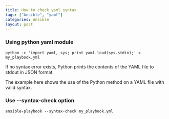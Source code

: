 ```yaml
---
title: How to check yaml syntax
tags: ["Ansible", "yaml"]
categories: Ansible
layout: post
---
```

### Using python yaml module
```shell
python -c 'import yaml, sys; print yaml.load(sys.stdin);' < my_playbook.yml
```
If no syntax error exists, Python prints the contents of the YAML file to stdout in JSON format.

The example here shows the use of the Python method on a YAML file with valid syntax.

### Use --syntax-check option
```shell
ansible-playbook --syntax-check my_playbook.yml
```